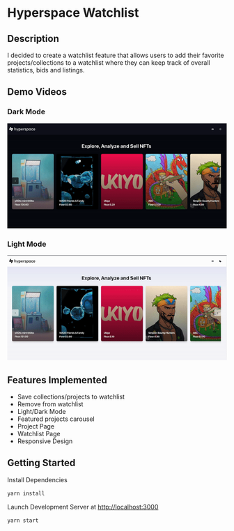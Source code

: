 # Hyperspace Watchlist 

## Description
I decided to create a watchlist feature that allows users to add their favorite projects/collections to a watchlist where they can keep track of overall statistics, bids and listings.

## Demo Videos
### Dark Mode
![Dark Mode](https://github.com/ernessttan/fe-take-home/blob/main/demogifs/darkmode.gif)

### Light Mode
![Light Mode](https://github.com/ernessttan/fe-take-home/blob/main/demogifs/lightmode.gif)


## Features Implemented
- Save collections/projects to watchlist 
- Remove from watchlist
- Light/Dark Mode
- Featured projects carousel
- Project Page
- Watchlist Page
- Responsive Design

## Getting Started
Install Dependencies
```bash
yarn install
```

Launch Development Server at [http://localhost:3000](http://localhost:3000)
```bash
yarn start
```
